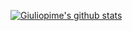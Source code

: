 [![Giuliopime's github stats](https://github-readme-stats.vercel.app/api?username=Giuliopime&show_icons=true&theme=synthwave)](https://github.com/anuraghazra/github-readme-stats)
